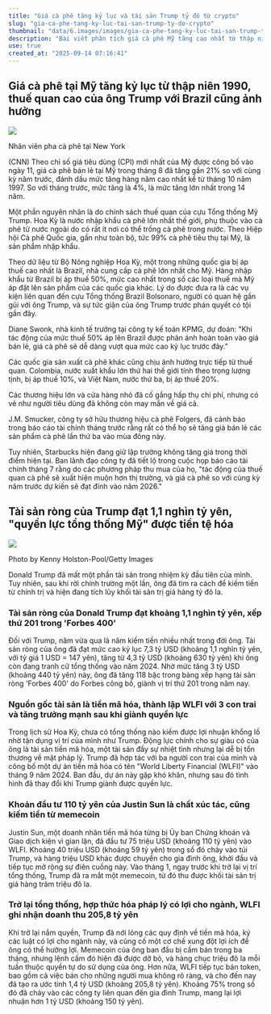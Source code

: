 ```yaml
---
title: "Giá cà phê tăng kỷ lục và tài sản Trump tỷ đô từ crypto"
slug: "gia-ca-phe-tang-ky-luc-tai-san-trump-ty-do-crypto"
thumbnail: "data/6.images/images/gia-ca-phe-tang-ky-luc-tai-san-trump-ty-do-crypto.webp"
description: "Bài viết phân tích giá cà phê Mỹ tăng cao nhất từ thập niên 90 do thuế quan của ông Trump và cách cựu tổng thống tích lũy tỷ đô la từ các dự án tiền mã hóa."
use: true
created_at: "2025-09-14 07:16:41"
---
```


## Giá cà phê tại Mỹ tăng kỷ lục từ thập niên 1990, thuế quan cao của ông Trump với Brazil cũng ảnh hưởng

![](/images/20250913-35237964-cnn-000-2-view.webp)

Nhân viên pha cà phê tại New York

(CNN) Theo chỉ số giá tiêu dùng (CPI) mới nhất của Mỹ được công bố vào ngày 11, giá cà phê bán lẻ tại Mỹ trong tháng 8 đã tăng gần 21% so với cùng kỳ năm trước, đánh dấu mức tăng hàng năm cao nhất kể từ tháng 10 năm 1997. So với tháng trước, mức tăng là 4%, là mức tăng lớn nhất trong 14 năm.

Một phần nguyên nhân là do chính sách thuế quan của cựu Tổng thống Mỹ Trump. Hoa Kỳ là nước nhập khẩu cà phê lớn nhất thế giới, phụ thuộc vào cà phê từ nước ngoài do có rất ít nơi có thể trồng cà phê trong nước. Theo Hiệp hội Cà phê Quốc gia, gần như toàn bộ, tức 99% cà phê tiêu thụ tại Mỹ, là sản phẩm nhập khẩu.

Theo dữ liệu từ Bộ Nông nghiệp Hoa Kỳ, một trong những quốc gia bị áp thuế cao nhất là Brazil, nhà cung cấp cà phê lớn nhất cho Mỹ. Hàng nhập khẩu từ Brazil bị áp thuế 50%, mức cao nhất trong số các loại thuế mà Mỹ áp đặt lên sản phẩm của các quốc gia khác. Lý do được đưa ra là các vụ kiện liên quan đến cựu Tổng thống Brazil Bolsonaro, người có quan hệ gần gũi với ông Trump, và sự tức giận của ông Trump trước phán quyết có tội gần đây.

Diane Swonk, nhà kinh tế trưởng tại công ty kế toán KPMG, dự đoán: "Khi tác động của mức thuế 50% áp lên Brazil được phản ánh hoàn toàn vào giá bán lẻ, giá cà phê sẽ dễ dàng vượt qua mức cao kỷ lục trước đây."

Các quốc gia sản xuất cà phê khác cũng chịu ảnh hưởng trực tiếp từ thuế quan. Colombia, nước xuất khẩu lớn thứ hai thế giới tính theo trọng lượng tịnh, bị áp thuế 10%, và Việt Nam, nước thứ ba, bị áp thuế 20%.

Các thương hiệu lớn và cửa hàng nhỏ đã cố gắng hấp thụ chi phí, nhưng có vẻ như người tiêu dùng đã không còn may mắn về giá cả.

J.M. Smucker, công ty sở hữu thương hiệu cà phê Folgers, đã cảnh báo trong báo cáo tài chính tháng trước rằng rất có thể họ sẽ tăng giá bán lẻ các sản phẩm cà phê lần thứ ba vào mùa đông này.

Tuy nhiên, Starbucks hiện đang giữ lập trường không tăng giá trong thời điểm hiện tại. Ban lãnh đạo công ty đã tiết lộ trong cuộc họp báo cáo tài chính tháng 7 rằng do các phương pháp thu mua của họ, "tác động của thuế quan cà phê sẽ xuất hiện muộn hơn thị trường, và giá cà phê so với cùng kỳ năm trước dự kiến sẽ đạt đỉnh vào năm 2026."

## Tài sản ròng của Trump đạt 1,1 nghìn tỷ yên, "quyền lực tổng thống Mỹ" được tiền tệ hóa

![](/images/20250913-00082069-forbes-000-1-view.webp)

Photo by Kenny Holston-Pool/Getty Images

Donald Trump đã mất một phần tài sản trong nhiệm kỳ đầu tiên của mình. Tuy nhiên, sau khi rời chính trường một lần, ông đã tìm ra cách để kiếm tiền từ chính trị và hiện đang tích lũy khối tài sản trị giá hàng tỷ đô la.

### Tài sản ròng của Donald Trump đạt khoảng 1,1 nghìn tỷ yên, xếp thứ 201 trong 'Forbes 400'

Đối với Trump, năm vừa qua là năm kiếm tiền nhiều nhất trong đời ông. Tài sản ròng của ông đã đạt mức cao kỷ lục 7,3 tỷ USD (khoảng 1,1 nghìn tỷ yên, với tỷ giá 1 USD = 147 yên), tăng từ 4,3 tỷ USD (khoảng 630 tỷ yên) khi ông còn đang tranh cử tổng thống vào năm 2024. Nhờ mức tăng 3 tỷ USD (khoảng 440 tỷ yên) này, ông đã tăng 118 bậc trong bảng xếp hạng tài sản ròng 'Forbes 400' do Forbes công bố, giành vị trí thứ 201 trong năm nay.

### Nguồn gốc tài sản là tiền mã hóa, thành lập WLFI với 3 con trai và tăng trưởng mạnh sau khi giành quyền lực

Trong lịch sử Hoa Kỳ, chưa có tổng thống nào kiếm được lợi nhuận khổng lồ nhờ tận dụng vị trí của mình như Trump. Động lực chính cho sự giàu có của ông là tài sản tiền mã hóa, một tài sản đầy sự nhiệt tình nhưng lại dễ bị tổn thương về mặt pháp lý. Trump đã hợp tác với ba người con trai của mình và công bố một dự án tiền mã hóa có tên "World Liberty Financial (WLFI)" vào tháng 9 năm 2024. Ban đầu, dự án này gặp khó khăn, nhưng sau đó tình hình đã thay đổi khi Trump giành được quyền lực.

### Khoản đầu tư 110 tỷ yên của Justin Sun là chất xúc tác, cũng kiếm tiền từ memecoin

Justin Sun, một doanh nhân tiền mã hóa từng bị Ủy ban Chứng khoán và Giao dịch kiện vì gian lận, đã đầu tư 75 triệu USD (khoảng 110 tỷ yên) vào WLFI. Khoảng 40 triệu USD (khoảng 59 tỷ yên) trong số đó chảy vào túi Trump, và hàng triệu USD khác được chuyển cho gia đình ông, khởi đầu và tiếp tục mở rộng sự điên cuồng này. Vào tháng 1, ngay trước khi trở lại vị trí tổng thống, Trump đã ra mắt một memecoin, từ đó thu được khối tài sản trị giá hàng trăm triệu đô la.

### Trở lại tổng thống, hợp thức hóa pháp lý có lợi cho ngành, WLFI ghi nhận doanh thu 205,8 tỷ yên

Khi trở lại nắm quyền, Trump đã nới lỏng các quy định về tiền mã hóa, ký các luật có lợi cho ngành này, và củng cố một cơ chế xung đột lợi ích để ông có thể hưởng lợi. Memecoin của ông ban đầu bị cấm bán trong ba tháng, nhưng lệnh cấm đó hiện đã được dỡ bỏ, và hàng chục triệu đô la mỗi tuần thuộc quyền tự do sử dụng của ông. Hơn nữa, WLFI tiếp tục bán token, bao gồm cả việc bán cho những người mua không rõ ràng, và cho đến nay đã tạo ra ước tính 1,4 tỷ USD (khoảng 205,8 tỷ yên). Khoảng 75% trong số đó đã chảy vào các công ty liên quan đến gia đình Trump, mang lại lợi nhuận hơn 1 tỷ USD (khoảng 150 tỷ yên).